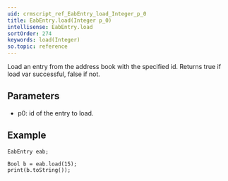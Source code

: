 ```yaml
---
uid: crmscript_ref_EabEntry_load_Integer_p_0
title: EabEntry.load(Integer p_0)
intellisense: EabEntry.load
sortOrder: 274
keywords: load(Integer)
so.topic: reference
---
```


Load an entry from the address book with the specified id. Returns true if load var successful, false if not.



## Parameters


 - p0: id of the entry to load.




## Example


    EabEntry eab;
    
    Bool b = eab.load(15);
    print(b.toString());



